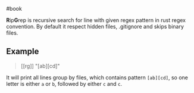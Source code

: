 #book 

**R**ip**G**rep is recursive search for line with given regex pattern in rust regex convention. By default it respect hidden files, .gitignore and skips binary files.

## Example
> [[rg]] "\[ab\]\[cd\]"

It will print all lines group by files, which contains pattern `[ab][cd]`, so one letter is either `a` or `b`, followed by either `c` and `c`.